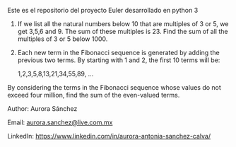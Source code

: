 Este es el repositorio del proyecto Euler desarrollado en python 3

1.  If we list all the natural numbers below 10 that are multiples of 3 or 5, we get 3,5,6 and 9. The sum of these multiples is 23.
Find the sum of all the multiples of 3 or 5 below 1000.

2. Each new term in the Fibonacci sequence is generated by adding the previous two terms. By starting with 1 and 2, the first 10 terms will be:

    1,2,3,5,8,13,21,34,55,89, ...
    
By considering the terms in the Fibonacci sequence whose values do not exceed four million, find the sum of the even-valued terms.

Author: Aurora Sánchez

Email: aurora.sanchez@live.com.mx

LinkedIn: https://www.linkedin.com/in/aurora-antonia-sanchez-calva/